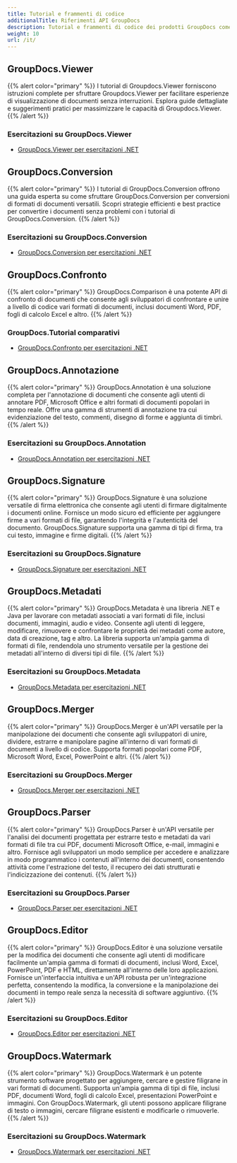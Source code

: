 ```yaml
---
title: Tutorial e frammenti di codice
additionalTitle: Riferimenti API GroupDocs
description: Tutorial e frammenti di codice dei prodotti GroupDocs come GroupDocs.Viewer, GroupDocs.Annotation, GroupDocs.Conversion e altri prodotti.
weight: 10
url: /it/
---
```


## GroupDocs.Viewer
{{% alert color="primary" %}}
I tutorial di Groupdocs.Viewer forniscono istruzioni complete per sfruttare Groupdocs.Viewer per facilitare esperienze di visualizzazione di documenti senza interruzioni. Esplora guide dettagliate e suggerimenti pratici per massimizzare le capacità di Groupdocs.Viewer.
{{% /alert %}}

### Esercitazioni su GroupDocs.Viewer
- [GroupDocs.Viewer per esercitazioni .NET](../viewer/it/net/)


## GroupDocs.Conversion
{{% alert color="primary" %}}
I tutorial di GroupDocs.Conversion offrono una guida esperta su come sfruttare GroupDocs.Conversion per conversioni di formati di documenti versatili. Scopri strategie efficienti e best practice per convertire i documenti senza problemi con i tutorial di GroupDocs.Conversion.
{{% /alert %}}

### Esercitazioni su GroupDocs.Conversion
- [GroupDocs.Conversion per esercitazioni .NET](../conversion/it/net/)


## GroupDocs.Confronto
{{% alert color="primary" %}}
GroupDocs.Comparison è una potente API di confronto di documenti che consente agli sviluppatori di confrontare e unire a livello di codice vari formati di documenti, inclusi documenti Word, PDF, fogli di calcolo Excel e altro.
{{% /alert %}}

### GroupDocs.Tutorial comparativi
- [GroupDocs.Confronto per esercitazioni .NET](../comparison/it/net/)


## GroupDocs.Annotazione
{{% alert color="primary" %}}
GroupDocs.Annotation è una soluzione completa per l'annotazione di documenti che consente agli utenti di annotare PDF, Microsoft Office e altri formati di documenti popolari in tempo reale. Offre una gamma di strumenti di annotazione tra cui evidenziazione del testo, commenti, disegno di forme e aggiunta di timbri.
{{% /alert %}}

### Esercitazioni su GroupDocs.Annotation
- [GroupDocs.Annotation per esercitazioni .NET](../annotation/it/net/)


## GroupDocs.Signature
{{% alert color="primary" %}}
GroupDocs.Signature è una soluzione versatile di firma elettronica che consente agli utenti di firmare digitalmente i documenti online. Fornisce un modo sicuro ed efficiente per aggiungere firme a vari formati di file, garantendo l'integrità e l'autenticità del documento. GroupDocs.Signature supporta una gamma di tipi di firma, tra cui testo, immagine e firme digitali.
{{% /alert %}}

### Esercitazioni su GroupDocs.Signature
- [GroupDocs.Signature per esercitazioni .NET](../signature/it/net/)


## GroupDocs.Metadati
{{% alert color="primary" %}}
GroupDocs.Metadata è una libreria .NET e Java per lavorare con metadati associati a vari formati di file, inclusi documenti, immagini, audio e video. Consente agli utenti di leggere, modificare, rimuovere e confrontare le proprietà dei metadati come autore, data di creazione, tag e altro. La libreria supporta un'ampia gamma di formati di file, rendendola uno strumento versatile per la gestione dei metadati all'interno di diversi tipi di file.
{{% /alert %}}

### Esercitazioni su GroupDocs.Metadata
- [GroupDocs.Metadata per esercitazioni .NET](../metadata/it/net/)


## GroupDocs.Merger
{{% alert color="primary" %}}
GroupDocs.Merger è un'API versatile per la manipolazione dei documenti che consente agli sviluppatori di unire, dividere, estrarre e manipolare pagine all'interno di vari formati di documenti a livello di codice. Supporta formati popolari come PDF, Microsoft Word, Excel, PowerPoint e altri.
{{% /alert %}}

### Esercitazioni su GroupDocs.Merger
- [GroupDocs.Merger per esercitazioni .NET](../merger/it/net/)


## GroupDocs.Parser
{{% alert color="primary" %}}
GroupDocs.Parser è un'API versatile per l'analisi dei documenti progettata per estrarre testo e metadati da vari formati di file tra cui PDF, documenti Microsoft Office, e-mail, immagini e altro. Fornisce agli sviluppatori un modo semplice per accedere e analizzare in modo programmatico i contenuti all'interno dei documenti, consentendo attività come l'estrazione del testo, il recupero dei dati strutturati e l'indicizzazione dei contenuti.
{{% /alert %}}

### Esercitazioni su GroupDocs.Parser
- [GroupDocs.Parser per esercitazioni .NET](../parser/it/net/)


## GroupDocs.Editor
{{% alert color="primary" %}}
GroupDocs.Editor è una soluzione versatile per la modifica dei documenti che consente agli utenti di modificare facilmente un'ampia gamma di formati di documenti, inclusi Word, Excel, PowerPoint, PDF e HTML, direttamente all'interno delle loro applicazioni. Fornisce un'interfaccia intuitiva e un'API robusta per un'integrazione perfetta, consentendo la modifica, la conversione e la manipolazione dei documenti in tempo reale senza la necessità di software aggiuntivo.
{{% /alert %}}

### Esercitazioni su GroupDocs.Editor
- [GroupDocs.Editor per esercitazioni .NET](../editor/it/net/)


## GroupDocs.Watermark
{{% alert color="primary" %}}
GroupDocs.Watermark è un potente strumento software progettato per aggiungere, cercare e gestire filigrane in vari formati di documenti. Supporta un'ampia gamma di tipi di file, inclusi PDF, documenti Word, fogli di calcolo Excel, presentazioni PowerPoint e immagini. Con GroupDocs.Watermark, gli utenti possono applicare filigrane di testo o immagini, cercare filigrane esistenti e modificarle o rimuoverle.
{{% /alert %}}

### Esercitazioni su GroupDocs.Watermark
- [GroupDocs.Watermark per esercitazioni .NET](../watermark/it/net/)